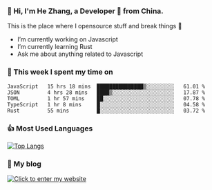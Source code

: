 ### 👋 Hi, I'm He Zhang, a Developer 🚀 from China.

This is the place where I opensource stuff and break things :rofl:

- I’m currently working on Javascript
- I’m currently learning Rust
- Ask me about anything related to Javascript

### 💪 This week I spent my time on 
<!--START_SECTION:waka-->
```text
JavaScript   15 hrs 18 mins  ███████████████▒░░░░░░░░░   61.01 % 
JSON         4 hrs 28 mins   ████▒░░░░░░░░░░░░░░░░░░░░   17.87 % 
TOML         1 hr 57 mins    ██░░░░░░░░░░░░░░░░░░░░░░░   07.78 % 
TypeScript   1 hr 8 mins     █░░░░░░░░░░░░░░░░░░░░░░░░   04.58 % 
Rust         55 mins         █░░░░░░░░░░░░░░░░░░░░░░░░   03.72 % 
```
<!--END_SECTION:waka-->

### 👍 Most Used Languages
[![Top Langs](https://github-readme-stats.vercel.app/api/top-langs/?username=zhanghecool&layout=compact)](https://zhanghe.cool)

### 🌈 My blog 
[![Click to enter my website](https://cdn.jsdelivr.net/gh/zhanghecool/assets/images/gif/zhanghecools.gif)](https://zhanghe.cool)
